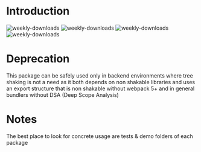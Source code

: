 # Introduction

![weekly-downloads](https://badgen.net/npm/v/@matechs/aio)
![weekly-downloads](https://badgen.net/npm/dw/@matechs/aio)
![weekly-downloads](https://badgen.net/npm/dm/@matechs/aio)
![weekly-downloads](https://badgen.net/npm/dy/@matechs/aio)

# Deprecation

This package can be safely used only in backend environments where tree shaking is not a need as it both depends on non shakable libraries and uses an export structure that is non shakable without webpack 5+ and in general bundlers without DSA (Deep Scope Analysis)

# Notes

The best place to look for concrete usage are tests & demo folders of each package
